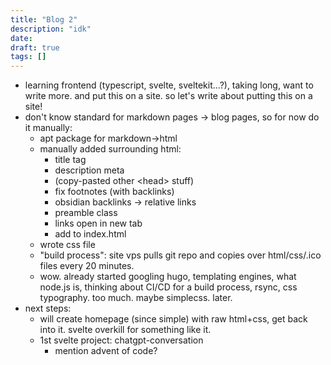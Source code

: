 ```yaml
---
title: "Blog 2"
description: "idk"
date: 
draft: true
tags: []
---
```

- learning frontend (typescript, svelte, sveltekit...?), taking long, want to write more. and put this on a site. so let's write about putting this on a site!
- don't know standard for markdown pages -> blog pages, so for now do it manually:
  - apt package for markdown->html
  - manually added surrounding html:
    - title tag
    - description meta
    - (copy-pasted other \<head> stuff)
    - fix footnotes (with backlinks)
    - obsidian backlinks -> relative links
    - preamble class
    - links open in new tab
    - add to index.html
  - wrote css file
  - "build process": site vps pulls git repo and copies over html/css/.ico files every 20 minutes.
  - wow. already started googling hugo, templating engines, what node.js is, thinking about CI/CD for a build process, rsync, css typography. too much. maybe simplecss. later.
- next steps:
	- will create homepage (since simple) with raw html+css, get back into it. svelte overkill for something like it.
	- 1st svelte project: chatgpt-conversation
      - mention advent of code?


